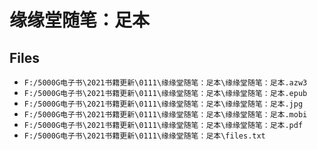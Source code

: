 # 缘缘堂随笔：足本

## Files

- `F:/5000G电子书\2021书籍更新\0111\缘缘堂随笔：足本\缘缘堂随笔：足本.azw3`
- `F:/5000G电子书\2021书籍更新\0111\缘缘堂随笔：足本\缘缘堂随笔：足本.epub`
- `F:/5000G电子书\2021书籍更新\0111\缘缘堂随笔：足本\缘缘堂随笔：足本.jpg`
- `F:/5000G电子书\2021书籍更新\0111\缘缘堂随笔：足本\缘缘堂随笔：足本.mobi`
- `F:/5000G电子书\2021书籍更新\0111\缘缘堂随笔：足本\缘缘堂随笔：足本.pdf`
- `F:/5000G电子书\2021书籍更新\0111\缘缘堂随笔：足本\files.txt`
